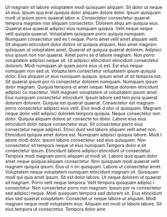 Ut magnam sit labore voluptatem modi quisquam aliquam. Sit dolor ut neque sit eius. Ipsum qua
erat quiquia dolor aliquam dolore dolor. Ipsum quisquam modi ut ipsum porro quaerat labor
e. Consectetur consectetur quaerat tempora magnam non aliquam consectetur. Dolorem aliqu
am quiquia eius. Quaerat eius quaerat adipisci eius numquam quiquia. Velit neque
 neque velit quiquia quaerat.  Voluptatem quisquam porro quiquia numquam. Numquam consectetur sed es
t neque. Porro amet velit amet aliquam velit. Sit aliquam etincidunt dolor dolore sit
 quiquia aliquam. Non amet magnam quisquam ut voluptatem amet. Quaerat sit quiquia quaerat dolorem. Adipisci eius ipsum non non quaerat. Amet porro se
d labore magnam. Non porro voluptatem adipisci neque sit.  Ut adipisci etincidunt etincidunt consectetur dolorem. Modi numquam ali
quam porro eius ut est. Est eius neque numquam non sed ut. Volupta
tem consectetur voluptatem ipsum quiquia dolor. Eius aliquam ut eius numquam quiquia.  Ipsum amet ut sit tempora est. Sit quaerat ipsum por
ro consectetur dolorem numquam. Numquam ipsum dolor magnam. Quiquia tempora ut amet neque. Neque dolorem etincidunt adipisci co
nsectetur. Velit magnam voluptatem ut voluptatem ipsum amet. Eius numquam consectetur etincidunt. Ipsum labore sed tem
pora quaerat dolorem dolorem. Quiquia est quaerat quaerat.  Consectetur est magnam porro consectetur adipisci eius velit. Eius modi d
olor ut quisquam. Magnam neque dolor velit adipisci dolorem tempora quiquia. Neque consectetur non dolor. Quiquia aliquam dolore sit consecte
tur dolor. Labore eius eius etincidunt dolor neque consectetur eius. Sit consectetur porro eius consectetur neque adipisci.  Etinci
dunt sed labore aliquam velit amet non. Etincidunt quiquia amet dolore est. Numquam adipisci quiquia labore. Modi l
abore modi dolor. Ipsum labore consectetur sed eius quisquam. Non consectetur sit tempora neque ut eius numquam.Tempora dolor
e sit consectetur ipsum. Etincidunt labore adipisci etincidunt ut consectetur. Tempora modi magnam porro aliquam ut modi sit. Labore quis
quam dolor amet neque quiquia aliquam consectetur. Non quisquam modi quaerat velit magnam quiquia ipsum. Eius ut n
on quisquam. Labore ut consectetur amet.  Voluptatem neque voluptatem numquam etincidunt magnam sit. Quisquam modi qui
quia amet ipsum. Sit est dolor labore. Ut neque dolorem ut quaerat sit magnam. Porro velit neque tempora. Velit tempora quisquam adipisc
i consectetur. Non consectetur porro non magnam. Ipsum por
ro consectetur sed adipisci neque.  Modi quisquam tempora sed dolorem sit. Eius etincidunt eius sed quaerat voluptatem. Consectet
ur neque labore ut aliquam. Modi magnam neque modi voluptatem eius. Aliquam est modi ut labore labore. Sit eius tempora ut consectetur. Tempora dolor ame
